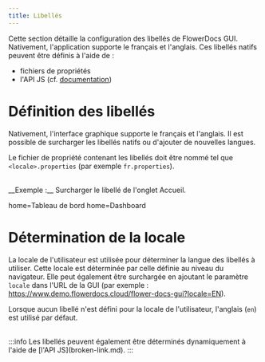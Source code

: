 ```yaml
---
title: Libellés
---
```


Cette section détaille la configuration des libellés de FlowerDocs GUI. Nativement, l'application supporte le français et l'anglais.
Ces libellés natifs peuvent être définis à l'aide de : 

* fichiers de propriétés
* l'API JS (cf. [documentation](broken-link.md))

# Définition des libellés

Nativement, l'interface graphique supporte le français et l'anglais. Il est possible de surcharger les libellés natifs ou d'ajouter de nouvelles langues.

Le fichier de propriété contenant les libellés doit être nommé tel que `<locale>.properties` (par exemple `fr.properties`).

<br/>
__Exemple :__ Surcharger le libellé de l'onglet Accueil.

home=Tableau de bord
home=Dashboard

# Détermination de la locale

La locale de l'utilisateur est utilisée pour déterminer la langue des libellés à utiliser. Cette locale est déterminée par celle définie au niveau du navigateur.
Elle peut également être surchargée en ajoutant le paramètre `locale` dans l'URL de la GUI (par exemple : https://www.demo.flowerdocs.cloud/flower-docs-gui?locale=EN).

Lorsque aucun libellé n'est défini pour la locale de l'utilisateur, l'anglais (`en`) est utilisé par défaut.

<br/>
:::info
Les libellés peuvent également être déterminés dynamiquement à l'aide de [l'API JS](broken-link.md).
:::